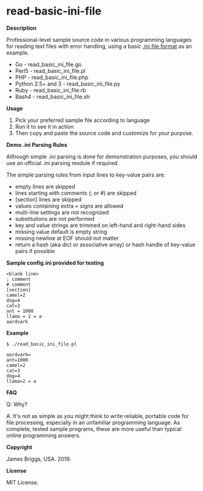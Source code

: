 # read-basic-ini-file

**Description**

Professional-level sample source code in various programming languages for reading text files with error handling, using a basic [.ini file format](https://en.wikipedia.org/wiki/INI_file) as an example.

* Go - read_basic_ini_file.go
* Perl5 - read_basic_ini_file.pl
* PHP - read_basic_ini_file.php
* Python 2.5+ and 3 - read_basic_ini_file.py
* Ruby - read_basic_ini_file.rb
* Bash4 - read_basic_ini_file.sh

**Usage**

1. Pick your preferred sample file according to language
2. Run it to see it in action
3. Then copy and paste the source code and customize for your purpose.

**Demo .ini Parsing Rules**

Although simple .ini parsing is done for demonstration purposes, you
should use an official .ini parsing module if required.

The simple parsing rules from input lines to key-value pairs are:

* empty lines are skipped
* lines starting with comments (; or #) are skipped
* [section] lines are skipped
* values containing extra = signs are allowed
* multi-line settings are not recognized
* substitutions are not performed
* key and value strings are trimmed on left-hand and right-hand sides
* missing value default is empty string
* missing newline at EOF should not matter
* return a hash (aka dict or associative array) or hash handle of key-value pairs if possible

**Sample config.ini provided for testing**

```
<blank line>
; comment
# comment
[section]
camel=2
dog=4
cat=3
ant = 1000
llama = 2 = a
aardvark
```

**Example**

```
$ ./read_basic_ini_file.pl

aardvark=
ant=1000
camel=2
cat=3
dog=4
llama=2 = a
```

**FAQ**

Q: Why?

A: It's not as simple as you might think to write reliable, portable code for file processing, especially in an unfamiliar programming language. As complete, tested sample programs, these are more useful than typical online programming answers.

**Copyright**

James Briggs, USA. 2019.

**License**

MIT License.
